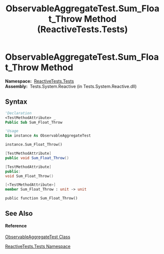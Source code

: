 ﻿---
title: ObservableAggregateTest.Sum_Float_Throw Method  (ReactiveTests.Tests)
TOCTitle: Sum_Float_Throw Method
ms:assetid: M:ReactiveTests.Tests.ObservableAggregateTest.Sum_Float_Throw
ms:mtpsurl: https://msdn.microsoft.com/en-us/library/reactivetests.tests.observableaggregatetest.sum_float_throw(v=VS.103)
ms:contentKeyID: 36621122
ms.date: 06/28/2011
mtps_version: v=VS.103
f1_keywords:
- ReactiveTests.Tests.ObservableAggregateTest.Sum_Float_Throw
dev_langs:
- CSharp
- JScript
- VB
- FSharp
- c++
---

# ObservableAggregateTest.Sum\_Float\_Throw Method

**Namespace:**  [ReactiveTests.Tests](hh289046\(v=vs.103\).md)  
**Assembly:**  Tests.System.Reactive (in Tests.System.Reactive.dll)

## Syntax

``` vb
'Declaration
<TestMethodAttribute> _
Public Sub Sum_Float_Throw
```

``` vb
'Usage
Dim instance As ObservableAggregateTest

instance.Sum_Float_Throw()
```

``` csharp
[TestMethodAttribute]
public void Sum_Float_Throw()
```

``` c++
[TestMethodAttribute]
public:
void Sum_Float_Throw()
```

``` fsharp
[<TestMethodAttribute>]
member Sum_Float_Throw : unit -> unit 
```

``` jscript
public function Sum_Float_Throw()
```

## See Also

#### Reference

[ObservableAggregateTest Class](hh314823\(v=vs.103\).md)

[ReactiveTests.Tests Namespace](hh289046\(v=vs.103\).md)

